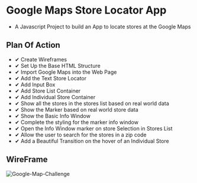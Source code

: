 # Google Maps Store Locator App

- A Javascript Project to build an App to locate stores at the Google Maps

## Plan Of Action

- ✔ Create Wireframes
- ✔ Set Up the Base HTML Structure
- ✔ Import Google Maps into the Web Page
- ✔ Add the Text Store Locator
- ✔ Add Input Box
- ✔ Add Store List Container
- ✔ Add Individual Store Container
- ✔ Show all the stores in the stores list based on real world data
- ✔ Show the Marker based on real world store data
- ✔ Show the Basic Info Window
- ✔ Complete the styling for the marker info window
- ✔ Open the Info Window marker on store Selection in Stores List
- ✔ Allow the user to search for the stores in a zip code
- ✔ Add a Beautiful Transition on the hover of an Individual Store

## WireFrame

![Google-Map-Challenge](https://user-images.githubusercontent.com/46846821/78717582-428fb600-793a-11ea-844c-02c3f401bb5e.png)
